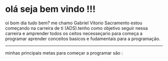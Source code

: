 

<html lang="pt-br">

<meta charset="uts-8"/>

<head>
    <meta name="creathor" content="Gabriel Vitorio Sacramento"/>
    <meta name="description" content="site para desenvolver um site"/>
    <meta name="keywords" content="site, aprender, conquistar"/>
<meta name=" dc.date.created" content="2025/03/26"/>
<meta name="robots" content="index,follow,no-cache"/>
<meta name="copyrights" content="Gabriel "/>
<meta http-equiv="cache-control" content="no-archive"/>


</head>



<body>
    <h1> olá seja bem vindo !!!</h1>
<p> oi  bom dia tudo bem? me chamo Gabriel Vitorio Sacramento estou começando na carreira de ti (ADS).tenho como objetivo seguir nessa carreira e amprender todos os ceitos necesseçario para começa a programar aprender conceitos basicos e fudamentais para a programação. </p>

-------------------------------------------------------------------
<p>minhas principais metas para começar a programar são :</p>

</body>
